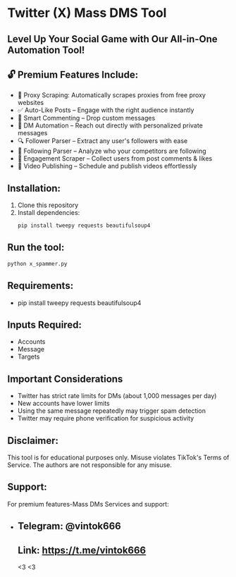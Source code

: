# Twitter (X) Mass DMS Tool

## Level Up Your Social Game with Our All-in-One Automation Tool! 

## 🔓 Premium Features Include:
- 🔎 Proxy Scraping: Automatically scrapes proxies from free proxy websites
- ✅ Auto-Like Posts – Engage with the right audience instantly
- 💬 Smart Commenting – Drop custom messages 
- 📩 DM Automation – Reach out directly with personalized private messages
- 🔍 Follower Parser – Extract any user's followers with ease
- 🔎 Following Parser – Analyze who your competitors are following
- 👥 Engagement Scraper – Collect users from post comments & likes
- 🎥 Video Publishing – Schedule and publish videos effortlessly

## Installation:
1. Clone this repository
2. Install dependencies:
   ```bash
   pip install tweepy requests beautifulsoup4

## Run the tool:
   ```bash
   python x_spammer.py
```

## Requirements:
- pip install tweepy requests beautifulsoup4



## Inputs Required:
- Accounts
- Message
- Targets

## Important Considerations
- Twitter has strict rate limits for DMs (about 1,000 messages per day)
- New accounts have lower limits
- Using the same message repeatedly may trigger spam detection
- Twitter may require phone verification for suspicious activity

## Disclaimer:
This tool is for educational purposes only. Misuse violates TikTok's Terms of Service. The authors are not responsible for any misuse.

## Support:
For premium features-Mass DMs Services and support:
- ## Telegram: @vintok666
  ## Link: https://t.me/vintok666
  
  <3 <3 
